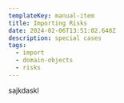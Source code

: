 ```yaml
---
templateKey: manual-item
title: Importing Risks
date: 2024-02-06T13:51:02.648Z
description: special cases
tags:
  - import
  - domain-objects
  - risks
---
```

sajkdaskl